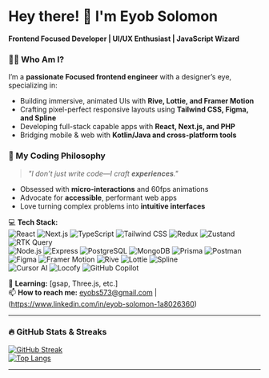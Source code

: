# Hey there! 👋 I'm Eyob Solomon

**Frontend Focused Developer | UI/UX Enthusiast | JavaScript Wizard** 
### 👨‍💻 Who Am I?  
I’m a **passionate Focused frontend engineer** with a designer’s eye, specializing in:  
- Building immersive, animated UIs with **Rive, Lottie, and Framer Motion**  
- Crafting pixel-perfect responsive layouts using **Tailwind CSS, Figma, and Spline**  
- Developing full-stack capable apps with **React, Next.js, and PHP**  
- Bridging mobile & web with **Kotlin/Java and cross-platform tools**  

### 🎯 My Coding Philosophy  
> *"I don’t just write code—I craft **experiences**."*  
- Obsessed with **micro-interactions** and 60fps animations  
- Advocate for **accessible**, performant web apps  
- Love turning complex problems into **intuitive interfaces** 

💻 **Tech Stack:**  
![React](https://img.shields.io/badge/-React-61DAFB?logo=react&logoColor=black) 
![Next.js](https://img.shields.io/badge/-Next.js-000000?logo=next.js&logoColor=white) 
![TypeScript](https://img.shields.io/badge/-TypeScript-3178C6?logo=typescript&logoColor=white) 
![Tailwind CSS](https://img.shields.io/badge/-Tailwind_CSS-06B6D4?logo=tailwind-css&logoColor=white) 
![Redux](https://img.shields.io/badge/-Redux-764ABC?logo=redux&logoColor=white) 
![Zustand](https://img.shields.io/badge/-Zustand-000?logo=zustand&logoColor=white) 
![RTK Query](https://img.shields.io/badge/-RTK_Query-764ABC?logo=redux&logoColor=white)   
![Node.js](https://img.shields.io/badge/-Node.js-339933?logo=node.js&logoColor=white) 
![Express](https://img.shields.io/badge/-Express-000000?logo=express&logoColor=white) 
![PostgreSQL](https://img.shields.io/badge/-PostgreSQL-4169E1?logo=postgresql&logoColor=white) 
![MongoDB](https://img.shields.io/badge/-MongoDB-47A248?logo=mongodb&logoColor=white) 
![Prisma](https://img.shields.io/badge/-Prisma-2D3748?logo=prisma&logoColor=white) 
![Postman](https://img.shields.io/badge/-Postman-FF6C37?logo=postman&logoColor=white)  
![Figma](https://img.shields.io/badge/-Figma-F24E1E?logo=figma&logoColor=white) 
![Framer Motion](https://img.shields.io/badge/-Framer_Motion-0055FF?logo=framer&logoColor=white) 
![Rive](https://img.shields.io/badge/-Rive-FF7C4D?logo=rive&logoColor=white) 
![Lottie](https://img.shields.io/badge/-Lottie-31D8FF?logo=airbnb&logoColor=white) 
![Spline](https://img.shields.io/badge/-Spline-6CCEF5?logo=spline&logoColor=white)  
![Cursor AI](https://img.shields.io/badge/-Cursor_AI-000?logo=cursor&logoColor=white) 
![Locofy](https://img.shields.io/badge/-Locofy-FF6C37?logo=locofy&logoColor=white) 
![GitHub Copilot](https://img.shields.io/badge/-GitHub_Copilot-000?logo=githubcopilot&logoColor=white)
 
🌱 **Learning:** [gsap, Three.js, etc.]  
📫 **How to reach me:** eyobs573@gmail.com | (https://www.linkedin.com/in/eyob-solomon-1a8026360)  

---

### **🔥 GitHub Stats & Streaks**
[![GitHub Streak](https://streak-stats.demolab.com?user=eyob231&theme=radical&hide_border=true)](https://git.io/streak-stats)  
[![Top Langs](https://github-readme-stats.vercel.app/api/top-langs/?username=eyob231&layout=compact&theme=radical&hide_border=true)](https://github.com/anuraghazra/github-readme-stats)  

---
 
